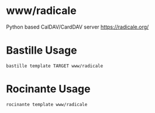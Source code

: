 # www/radicale
Python based CalDAV/CardDAV server
https://radicale.org/

# Bastille Usage
```shell
bastille template TARGET www/radicale
```

# Rocinante Usage
```shell
rocinante template www/radicale
```
